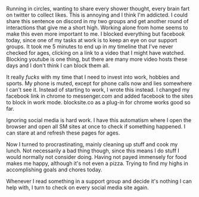 Running in circles, wanting to share every shower thought, every brain fart on twitter to collect likes. This is annoying and I think I'm addicted. I could share this sentence on discord in my two groups and get another round of interactions that give me a short high. Working alone from home seems to make this even more important to me. I blocked everything but facebook today, since one of my tasks at work is to keep an eye on our support groups. It took me 5 minutes to end up in my timeline that I've never checked for ages, clicking on a link to a video that I might have watched. Blocking youtube is one thing, but there are many more video hosts these days and I don't think I can block them all.

It really *fucks* with my time that I need to invest into work, hobbies and sports. My phone is muted, except for phone calls now and lies somewhere I can't see it. Instead of starting to work, I wrote this instead. I changed my facebook link in chrome to messenger.com and added facebook to the sites to block in work mode. blocksite.co as a plug-in for chrome works good so far.

Ignoring social media is hard work. I have this automatism where I open the browser and open all SM sites at once to check if something happened. I can stare at and refresh these pages for ages.

Now I turned to procrastinating, mainly cleaning up stuff and cook my lunch. Not necessarily a bad thing though, since this means I do stuff I would normally not consider doing. Having not payed immensely for food makes me happy, although it's not even a pizza. Trying to find my highs in accomplishing goals and chores today.

Whenever I read something in a support group and decide it's nothing I can help with, I turn to check on every social media site again.
